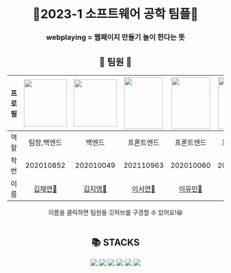 <div align="center">
<h1>💙2023-1 소프트웨어 공학 팀플💙</h1>
<h3> webplaying = 웹페이지 만들기 놀이 한다는 뜻 </h3>
<h2>🐶&nbsp;팀원&nbsp;🐶</h2> <!--&nbsp;는 띄어쓰기임-->

|프로필|<img src="https://user-images.githubusercontent.com/90055686/227866493-64785556-e84c-48d1-9e7f-942e525b85a8.jpeg" width="100" height="110" />|<img  src="https://user-images.githubusercontent.com/90055686/227869693-9603ea96-47bc-4428-85b9-a4851204419e.png" width="100" height="110" />|<img src="https://user-images.githubusercontent.com/90055686/227870160-e5371d81-9aee-4a72-bd4d-6e4be6e4a424.JPG" width="90" height="120" />|<img src="https://user-images.githubusercontent.com/90055686/227888512-02ca8e88-2be1-4ace-8b93-5968271b57c6.jpeg" width="90" height="120" />|<img src="https://user-images.githubusercontent.com/90055686/227873927-174d66a6-5bae-4bd8-b2a9-c3527aedb026.jpeg" width="90" height="120" />|
|:---:|:---:|:---:|:---:|:---:|:---:|
|역할|팀장,백엔드|백엔드|프론트엔드|프론트엔드|프론트엔드|
|학번|202010852|202010049|202110963|202010060|202110927|
|이름|[김채연🐣](https://github.com/chaerish)|[김지영🍳](https://github.com/jeeeyoungkim)|[이서연🐰](https://github.com/noeyoes)|[이유민🦄](https://github.com/whatdoyumin)|[박서연🐱](https://github.com/yxoni)|

<div align="center">
  이름을 클릭하면 팀원들 깃허브를 구경할 수 있어요!😆
</div>

<br />
  
<h2> 📚 STACKS </h2>
<div align="center">
  <img src="https://img.shields.io/badge/html5-E34F26?style=for-the-badge&logo=html5&logoColor=white">
  <img src="https://img.shields.io/badge/github-181717?style=for-the-badge&logo=github&logoColor=white">
  <img src="https://img.shields.io/badge/css-1572B6?style=for-the-badge&logo=css3&logoColor=white">
  <img src="https://img.shields.io/badge/javascript-F7DF1E?style=for-the-badge&logo=javascript&logoColor=black">
  <img src="https://img.shields.io/badge/django-092E20?style=for-the-badge&logo=django&logoColor=white">
  <img src="https://img.shields.io/badge/mysql-4479A1?style=for-the-badge&logo=mysql&logoColor=white">

</div>
</div>
